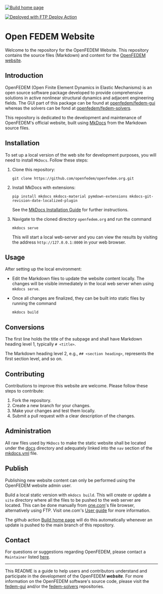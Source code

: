 [![Build home page](https://github.com/openfedem/openfedem.org/actions/workflows/build-website.yml/badge.svg)](https://github.com/openfedem/openfedem.org/actions/workflows/build-website.yml)

[<img alt="Deployed with FTP Deploy Action" src="https://img.shields.io/badge/Deployed With-FTP DEPLOY ACTION-%3CCOLOR%3E?style=for-the-badge&color=2b9348">](https://github.com/SamKirkland/FTP-Deploy-Action)

# Open FEDEM Website

Welcome to the repository for the OpenFEDEM Website.
This repository contains the source files (Markdown) and content
for the [OpenFEDEM website](https://openfedem.org/).

## Introduction

OpenFEDEM (Open Finite Element Dynamics in Elastic Mechanisms) is an open source software package
developed to provide comprehensive solutions in active nonlinear structural dynamics and adjacent engineering fields.
The GUI part of this package can be found at [openfedem/fedem-gui](https://github.com/openfedem/fedem-gui)
whereas the solvers can be fond at [openfedem/fedem-solvers](https://github.com/openfedem/fedem-solvers).

This repository is dedicated to the development and maintenance of OpenFEDEM's official website,
built using [MkDocs](https://www.mkdocs.org/) from the Markdown source files.

## Installation

To set up a local version of the web site for development purposes, you will need to install `MkDocs`.
Follow these steps:

1. Clone this repository:

       git clone https://github.com/openfedem/openfedem.org.git

2. Install MkDocs with extensions:

       pip install mkdocs mkdocs-material pymdown-extensions mkdocs-git-revision-date-localized-plugin

   See the [MkDocs Installation Guide](https://www.mkdocs.org/#installation) for further instructions.

3. Navigate to the cloned directory `openfedem.org` and run the command

       mkdocs serve

   This will start a local web-server and you can view the results by visiting the address
   `http://127.0.0.1:8000` in your web browser.

## Usage

After setting up the local environment:

- Edit the Markdown files to update the website content locally.
  The changes will be visible immediately in the local web server when using `mkdocs serve`.

- Once all changes are finalized, they can be built into static files by running the command

      mkdocs build

## Conversions

The first line holds the title of the subpage and shall have Markdown heading level 1, typically `# <title>`.

The Markdown heading level 2, e.g., `## <section heading>`, represents the first section level, and so on.

## Contributing

Contributions to improve this website are welcome. Please follow these steps to contribute:

1. Fork the repository.
2. Create a new branch for your changes.
3. Make your changes and test them locally.
4. Submit a pull request with a clear description of the changes.

## Administration

All raw files used by `MkDocs` to make the static website shall be located under the [docs](docs) directory
and adequately linked into the `nav` section of the [mkdocs.yml](mkdocs.yml) file.

## Publish

Publishing new website content can only be performed using the OpenFEDEM website admin user.

Build a local static version with `mkdocs build`.
This will create or update a `site` directory where all the files to be pushed to the web server are located.
This can be done manually from [one.com](https://www.one.com)'s file browser, alternatively using FTP.
Visit one.com's [User guide](https://help.one.com/hc/en-us/categories/360002171437-Hosting) for more information.

The github action [Build home page](https://github.com/openfedem/openfedem.org/actions/workflows/build-website.yml)
will do this automatically whenever an update is pushed to the main branch of this repository.

## Contact

For questions or suggestions regarding OpenFEDEM,
please contact a `Maintainer` listed [here](https://openfedem.org/developer_area).

---

This README is a guide to help users and contributors understand and participate in the development of the OpenFEDEM **_website_**.
For more information on the OpenFEDEM software's source code, please visit
the [fedem-gui](https://github.com/openfedem/fedem-gui) and/or
the [fedem-solvers](https://github.com/openfedem/fedem-solvers) repositories.
